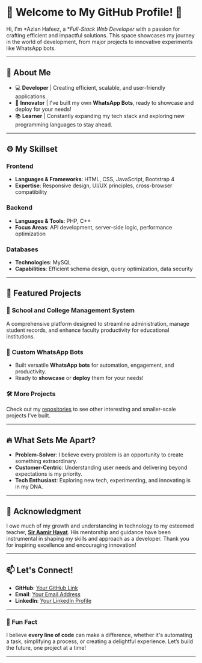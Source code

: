 # 🌟 Welcome to My GitHub Profile! 👋  

Hi, I'm *Azlan Hafeez, a **Full-Stack Web Developer* with a passion for crafting efficient and impactful solutions. This space showcases my journey in the world of development, from major projects to innovative experiments like WhatsApp bots.  

---

## 🚀 About Me

- 💻 **Developer** | Creating efficient, scalable, and user-friendly applications.
- 🤖 **Innovator** | I've built my own **WhatsApp Bots**, ready to showcase and deploy for your needs!
- 📚 **Learner** | Constantly expanding my tech stack and exploring new programming languages to stay ahead.

---

## ⚙️ My Skillset
### Frontend
- **Languages & Frameworks**: HTML, CSS, JavaScript, Bootstrap 4
- **Expertise**: Responsive design, UI/UX principles, cross-browser compatibility

### Backend
- **Languages & Tools**: PHP, C++
- **Focus Areas**: API development, server-side logic, performance optimization

### Databases
- **Technologies**: MySQL
- **Capabilities**: Efficient schema design, query optimization, data security

---

## 💼 Featured Projects
### 🏫 **School and College Management System**
A comprehensive platform designed to streamline administration, manage student records, and enhance faculty productivity for educational institutions.

### 🤖 **Custom WhatsApp Bots**
- Built versatile **WhatsApp bots** for automation, engagement, and productivity.
- Ready to **showcase** or **deploy** them for your needs!  

### 🛠️ More Projects
Check out my [repositories](#) to see other interesting and smaller-scale projects I've built.

---

## 🔥 What Sets Me Apart?
- **Problem-Solver**: I believe every problem is an opportunity to create something extraordinary.
- **Customer-Centric**: Understanding user needs and delivering beyond expectations is my priority.
- **Tech Enthusiast**: Exploring new tech, experimenting, and innovating is in my DNA.

---

## 💼 Acknowledgment  

I owe much of my growth and understanding in technology to my esteemed teacher, **[Sir Aamir Hayat](https://github.com/ITSAAMI)**. His mentorship and guidance have been instrumental in shaping my skills and approach as a developer. Thank you for inspiring excellence and encouraging innovation!  

---
## 📫 Let's Connect!
- **GitHub**: [Your GitHub Link](#)
- **Email**: [Your Email Address](#)
- **LinkedIn**: [Your LinkedIn Profile](#)

---

### 🌟 Fun Fact
I believe **every line of code** can make a difference, whether it's automating a task, simplifying a process, or creating a delightful experience. Let’s build the future, one project at a time!  

---

